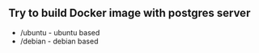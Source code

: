 Try to build Docker image with postgres server
----
 - /ubuntu - ubuntu based
 - /debian - debian based
